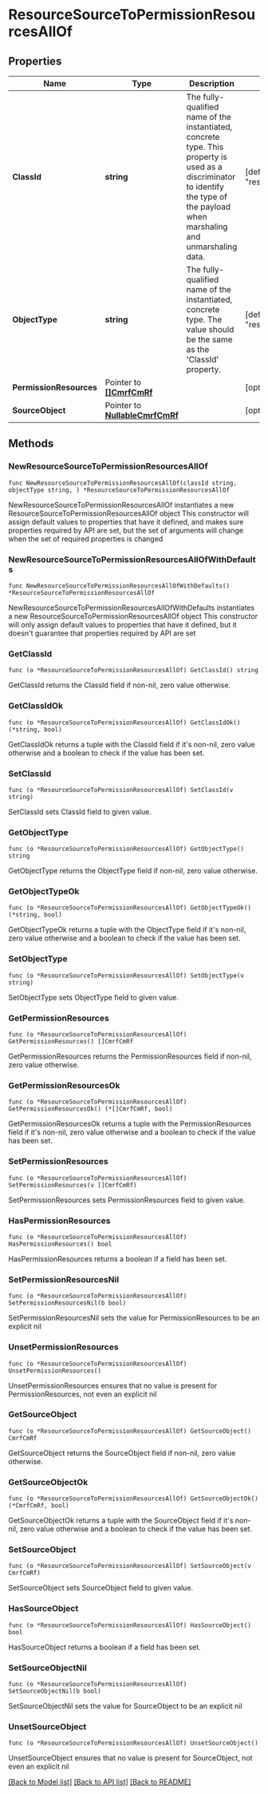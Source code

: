 # ResourceSourceToPermissionResourcesAllOf

## Properties

Name | Type | Description | Notes
------------ | ------------- | ------------- | -------------
**ClassId** | **string** | The fully-qualified name of the instantiated, concrete type. This property is used as a discriminator to identify the type of the payload when marshaling and unmarshaling data. | [default to "resource.SourceToPermissionResources"]
**ObjectType** | **string** | The fully-qualified name of the instantiated, concrete type. The value should be the same as the &#39;ClassId&#39; property. | [default to "resource.SourceToPermissionResources"]
**PermissionResources** | Pointer to [**[]CmrfCmRf**](CmrfCmRf.md) |  | [optional] 
**SourceObject** | Pointer to [**NullableCmrfCmRf**](cmrf.CmRf.md) |  | [optional] 

## Methods

### NewResourceSourceToPermissionResourcesAllOf

`func NewResourceSourceToPermissionResourcesAllOf(classId string, objectType string, ) *ResourceSourceToPermissionResourcesAllOf`

NewResourceSourceToPermissionResourcesAllOf instantiates a new ResourceSourceToPermissionResourcesAllOf object
This constructor will assign default values to properties that have it defined,
and makes sure properties required by API are set, but the set of arguments
will change when the set of required properties is changed

### NewResourceSourceToPermissionResourcesAllOfWithDefaults

`func NewResourceSourceToPermissionResourcesAllOfWithDefaults() *ResourceSourceToPermissionResourcesAllOf`

NewResourceSourceToPermissionResourcesAllOfWithDefaults instantiates a new ResourceSourceToPermissionResourcesAllOf object
This constructor will only assign default values to properties that have it defined,
but it doesn't guarantee that properties required by API are set

### GetClassId

`func (o *ResourceSourceToPermissionResourcesAllOf) GetClassId() string`

GetClassId returns the ClassId field if non-nil, zero value otherwise.

### GetClassIdOk

`func (o *ResourceSourceToPermissionResourcesAllOf) GetClassIdOk() (*string, bool)`

GetClassIdOk returns a tuple with the ClassId field if it's non-nil, zero value otherwise
and a boolean to check if the value has been set.

### SetClassId

`func (o *ResourceSourceToPermissionResourcesAllOf) SetClassId(v string)`

SetClassId sets ClassId field to given value.


### GetObjectType

`func (o *ResourceSourceToPermissionResourcesAllOf) GetObjectType() string`

GetObjectType returns the ObjectType field if non-nil, zero value otherwise.

### GetObjectTypeOk

`func (o *ResourceSourceToPermissionResourcesAllOf) GetObjectTypeOk() (*string, bool)`

GetObjectTypeOk returns a tuple with the ObjectType field if it's non-nil, zero value otherwise
and a boolean to check if the value has been set.

### SetObjectType

`func (o *ResourceSourceToPermissionResourcesAllOf) SetObjectType(v string)`

SetObjectType sets ObjectType field to given value.


### GetPermissionResources

`func (o *ResourceSourceToPermissionResourcesAllOf) GetPermissionResources() []CmrfCmRf`

GetPermissionResources returns the PermissionResources field if non-nil, zero value otherwise.

### GetPermissionResourcesOk

`func (o *ResourceSourceToPermissionResourcesAllOf) GetPermissionResourcesOk() (*[]CmrfCmRf, bool)`

GetPermissionResourcesOk returns a tuple with the PermissionResources field if it's non-nil, zero value otherwise
and a boolean to check if the value has been set.

### SetPermissionResources

`func (o *ResourceSourceToPermissionResourcesAllOf) SetPermissionResources(v []CmrfCmRf)`

SetPermissionResources sets PermissionResources field to given value.

### HasPermissionResources

`func (o *ResourceSourceToPermissionResourcesAllOf) HasPermissionResources() bool`

HasPermissionResources returns a boolean if a field has been set.

### SetPermissionResourcesNil

`func (o *ResourceSourceToPermissionResourcesAllOf) SetPermissionResourcesNil(b bool)`

 SetPermissionResourcesNil sets the value for PermissionResources to be an explicit nil

### UnsetPermissionResources
`func (o *ResourceSourceToPermissionResourcesAllOf) UnsetPermissionResources()`

UnsetPermissionResources ensures that no value is present for PermissionResources, not even an explicit nil
### GetSourceObject

`func (o *ResourceSourceToPermissionResourcesAllOf) GetSourceObject() CmrfCmRf`

GetSourceObject returns the SourceObject field if non-nil, zero value otherwise.

### GetSourceObjectOk

`func (o *ResourceSourceToPermissionResourcesAllOf) GetSourceObjectOk() (*CmrfCmRf, bool)`

GetSourceObjectOk returns a tuple with the SourceObject field if it's non-nil, zero value otherwise
and a boolean to check if the value has been set.

### SetSourceObject

`func (o *ResourceSourceToPermissionResourcesAllOf) SetSourceObject(v CmrfCmRf)`

SetSourceObject sets SourceObject field to given value.

### HasSourceObject

`func (o *ResourceSourceToPermissionResourcesAllOf) HasSourceObject() bool`

HasSourceObject returns a boolean if a field has been set.

### SetSourceObjectNil

`func (o *ResourceSourceToPermissionResourcesAllOf) SetSourceObjectNil(b bool)`

 SetSourceObjectNil sets the value for SourceObject to be an explicit nil

### UnsetSourceObject
`func (o *ResourceSourceToPermissionResourcesAllOf) UnsetSourceObject()`

UnsetSourceObject ensures that no value is present for SourceObject, not even an explicit nil

[[Back to Model list]](../README.md#documentation-for-models) [[Back to API list]](../README.md#documentation-for-api-endpoints) [[Back to README]](../README.md)


